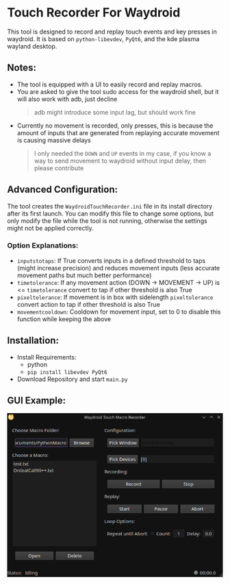 # Touch Recorder For Waydroid

This tool is designed to record and replay touch events and key presses in waydroid.
It is based on `python-libevdev`, `PyQt6`, and the kde plasma wayland desktop.

## Notes:
- The tool is equipped with a UI to easily record and replay macros.
- You are asked to give the tool sudo access for the waydroid shell, but it will also work with adb, just decline
  > adb might introduce some input lag, but should work fine
- Currently no movement is recorded, only presses, this is because the amount of inputs that are generated from replaying accurate movement is causing massive delays
  > I only needed the `DOWN` and `UP` events in my case, if you know a way to send movement to waydroid without input delay, then please contribute

## Advanced Configuration:
The tool creates the `WaydroidTouchRecorder.ini` file in its install directory after its first launch. You can modify this file to change some options, but only modify the file while the tool is not running, otherwise the settings might not be applied correctly.

### Option Explanations:
- `inputstotaps`: If True converts inputs in a defined threshold to taps (might increase precision) and reduces movement inputs (less accurate movement paths but much better performance)
- `timetolerance`: If any movement action (DOWN -> MOVEMENT -> UP) is <= `timetolerance` convert to tap if other threshold is also True
- `pixeltolerance`: If movement is in box with sidelength `pixeltolerance` convert action to tap if other threshold is also True
- `movementcooldown`: Cooldown for movement input, set to 0 to disable this function while keeping the above

## Installation:
- Install Requirements:
  - python
  - `pip install libevdev PyQt6`
- Download Repository and start `main.py`

## GUI Example:
![Example GUI](./GUIExample.png?raw=true "GUI")